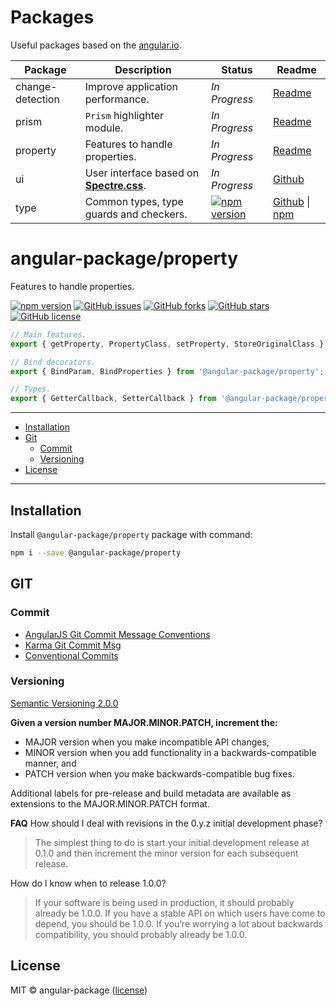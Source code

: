 # Packages

Useful packages based on the [angular.io](https://angular.io/).

| Package          | Description                                                                              | Status        | Readme      |
|------------------|------------------------------------------------------------------------------------------|---------------|-------------|
| change-detection | Improve application performance.                                                         | *In Progress* | [Readme][cd-readme-github] |
| prism            | `Prism` highlighter module.                                                              | *In Progress* | [Readme][prism-readme-github] |
| property         | Features to handle properties.                                                           | *In Progress* | [Readme][property-readme-github] |
| ui               | User interface based on **[Spectre.css](https://github.com/picturepan2/spectre)**.       | *In Progress* | [Github][ui-readme-github] |
| type             | Common types, type guards and checkers.                                                  | [![npm version][type-npm-svg]][type-npm-badge] | [Github][type-readme-github] \| [npm][type-readme-npm] |

# angular-package/property
Features to handle properties.

[![npm version](https://badge.fury.io/js/%40angular-package%property.svg)](https://badge.fury.io/js/%40angular-package%property)
[![GitHub issues](https://img.shields.io/github/issues/angular-package/property)](https://github.com/angular-package/property/issues)
[![GitHub forks](https://img.shields.io/github/forks/angular-package/property)](https://github.com/angular-package/property/network)
[![GitHub stars](https://img.shields.io/github/stars/angular-package/property)](https://github.com/angular-package/property/stargazers)
[![GitHub license](https://img.shields.io/github/license/angular-package/property)](https://github.com/angular-package/property/blob/main/LICENSE)

```typescript
// Main features.
export { getProperty, PropertyClass, setProperty, StoreOriginalClass } from '@angular-package/property';
```
```typescript
// Bind decorators.
export { BindParam, BindProperties } from '@angular-package/property';
```
```typescript
// Types.
export { GetterCallback, SetterCallback } from '@angular-package/property';
```

----

* [Installation](#installation)
* [Git](#git)
  * [Commit](#commit)
  * [Versioning](#versioning)
* [License](#license)

----

## Installation

Install `@angular-package/property` package with command:

```bash
npm i --save @angular-package/property
```

## GIT
### Commit

* [AngularJS Git Commit Message Conventions](https://gist.github.com/stephenparish/9941e89d80e2bc58a153)
* [Karma Git Commit Msg](http://karma-runner.github.io/0.10/dev/git-commit-msg.html)
* [Conventional Commits](https://www.conventionalcommits.org/en/v1.0.0/)

### Versioning

[Semantic Versioning 2.0.0](http://semver.org/)

**Given a version number MAJOR.MINOR.PATCH, increment the:**

* MAJOR version when you make incompatible API changes,
* MINOR version when you add functionality in a backwards-compatible manner, and
* PATCH version when you make backwards-compatible bug fixes.

Additional labels for pre-release and build metadata are available as extensions to the MAJOR.MINOR.PATCH format.

**FAQ**
How should I deal with revisions in the 0.y.z initial development phase?
>The simplest thing to do is start your initial development release at 0.1.0 and then increment the minor version for each subsequent release.

How do I know when to release 1.0.0?

>If your software is being used in production, it should probably already be 1.0.0. If you have a stable API on which users have come to depend, you should be 1.0.0. If you’re worrying a lot about backwards compatibility, you should probably already be 1.0.0.

## License

MIT © angular-package ([license](https://github.com/angular-package/property/blob/main/LICENSE))

[new]: https://img.shields.io/badge/-new-red

[cd-readme-github]: https://github.com/angular-package/change-detection#readme

[prism-readme-github]: https://github.com/angular-package/prism#readme

[property-readme-github]: https://github.com/angular-package/property#readme

[ui-readme-github]: https://github.com/angular-package/ui#readme

[type-npm-svg]: https://badge.fury.io/js/%40angular-package%2Ftype.svg
[type-npm-badge]: https://badge.fury.io/js/%40angular-package%2Ftype
[type-readme-github]: https://github.com/angular-package/type#readme
[type-readme-npm]: https://www.npmjs.com/package/@angular-package/type#readme
